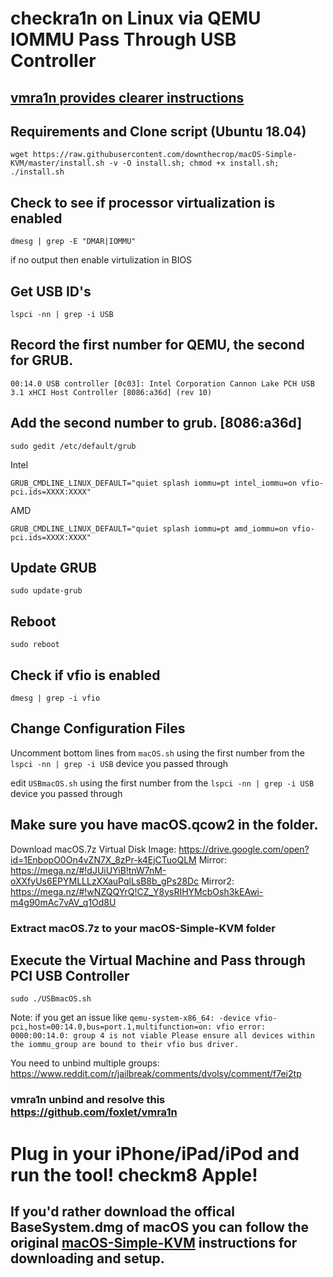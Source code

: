 # checkra1n on Linux via QEMU IOMMU Pass Through USB Controller

## [vmra1n provides clearer instructions](https://github.com/foxlet/vmra1n)

## Requirements and Clone script (Ubuntu 18.04)

`wget https://raw.githubusercontent.com/downthecrop/macOS-Simple-KVM/master/install.sh -v -O install.sh; chmod +x install.sh; ./install.sh`

## Check to see if processor virtualization is enabled

`dmesg | grep -E "DMAR|IOMMU"`

if no output then enable virtulization in BIOS

## Get USB ID's

`lspci -nn | grep -i USB`

## Record the first number for QEMU, the second for GRUB.

`00:14.0 USB controller [0c03]: Intel Corporation Cannon Lake PCH USB 3.1 xHCI Host Controller [8086:a36d] (rev 10)`

## Add the second number to grub. [8086:a36d]

`sudo gedit /etc/default/grub`

Intel

`GRUB_CMDLINE_LINUX_DEFAULT="quiet splash iommu=pt intel_iommu=on vfio-pci.ids=XXXX:XXXX"`

AMD

`GRUB_CMDLINE_LINUX_DEFAULT="quiet splash iommu=pt amd_iommu=on vfio-pci.ids=XXXX:XXXX"`

## Update GRUB

`sudo update-grub`

## Reboot

`sudo reboot`

## Check if vfio is enabled

`dmesg | grep -i vfio`

## Change Configuration Files

Uncomment bottom lines from `macOS.sh` using the first number from the `lspci -nn | grep -i USB` device you passed through

edit `USBmacOS.sh` using the first number from the `lspci -nn | grep -i USB` device you passed through

## Make sure you have macOS.qcow2 in the folder.

Download macOS.7z Virtual Disk Image: https://drive.google.com/open?id=1EnbopO0On4vZN7X_8zPr-k4EjCTuoQLM
Mirror: https://mega.nz/#!dJUiUYiB!tnW7nM-oXXfyUs6EPYMLLLzXXauPqlLsB8b_gPs28Dc
Mirror2: https://mega.nz/#!wNZQQYrQ!CZ_Y8ysRIHYMcbOsh3kEAwi-m4g90mAc7vAV_q1Od8U

### Extract macOS.7z to your macOS-Simple-KVM folder

## Execute the Virtual Machine and Pass through PCI USB Controller

`sudo ./USBmacOS.sh`

Note: if you get an issue like `qemu-system-x86_64: -device vfio-pci,host=00:14.0,bus=port.1,multifunction=on: vfio error: 0000:00:14.0: group 4 is not viable
Please ensure all devices within the iommu_group are bound to their vfio bus driver.`

You need to unbind multiple groups: https://www.reddit.com/r/jailbreak/comments/dvolsy/comment/f7ei2tp
### vmra1n unbind and resolve this https://github.com/foxlet/vmra1n


# Plug in your iPhone/iPad/iPod and run the tool! checkm8 Apple!

## If you'd rather download the offical BaseSystem.dmg of macOS you can follow the original [macOS-Simple-KVM](https://github.com/foxlet/macOS-Simple-KVM/blob/master/README.md) instructions for downloading and setup.
